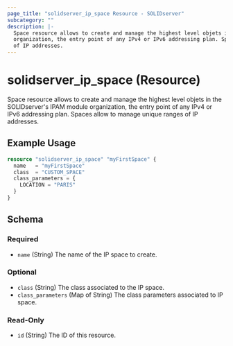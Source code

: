 ```yaml
---
page_title: "solidserver_ip_space Resource - SOLIDserver"
subcategory: ""
description: |-
  Space resource allows to create and manage the highest level objets in the SOLIDserver's IPAM module
  organization, the entry point of any IPv4 or IPv6 addressing plan. Spaces allow to manage unique ranges
  of IP addresses.
---
```


# solidserver_ip_space (Resource)

Space resource allows to create and manage the highest level objets in the SOLIDserver's IPAM module
organization, the entry point of any IPv4 or IPv6 addressing plan. Spaces allow to manage unique ranges
of IP addresses.

## Example Usage

```terraform
resource "solidserver_ip_space" "myFirstSpace" {
  name   = "myFirstSpace"
  class  = "CUSTOM_SPACE"
  class_parameters = {
    LOCATION = "PARIS"
  }
}
```
<!-- schema generated by tfplugindocs -->
## Schema

### Required

- `name` (String) The name of the IP space to create.

### Optional

- `class` (String) The class associated to the IP space.
- `class_parameters` (Map of String) The class parameters associated to IP space.

### Read-Only

- `id` (String) The ID of this resource.


